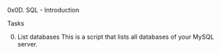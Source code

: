 0x0D. SQL - Introduction

Tasks

0. List databases
This is a script that lists all databases of your MySQL server.
